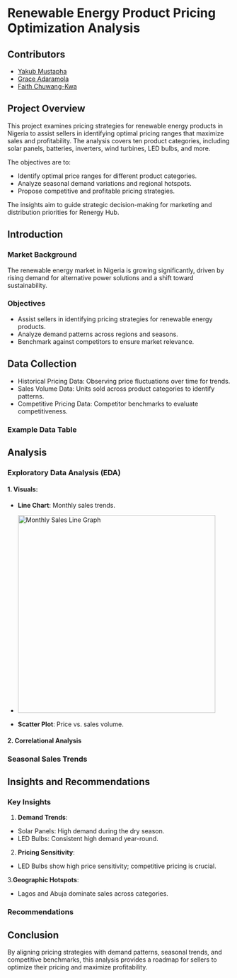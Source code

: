 # Renewable Energy Product Pricing Optimization Analysis

## Contributors
- [Yakub Mustapha](#)
- [Grace Adaramola](https://github.com/Gracie-Data)
- [Faith Chuwang-Kwa](https://github.com/faithchuwang)



## Project Overview
This project examines pricing strategies for renewable energy products in Nigeria to assist sellers in identifying optimal pricing ranges that maximize sales and profitability. The analysis covers ten product categories, including solar panels, batteries, inverters, wind turbines, LED bulbs, and more.

The objectives are to:

- Identify optimal price ranges for different product categories.
- Analyze seasonal demand variations and regional hotspots.
- Propose competitive and profitable pricing strategies.

The insights aim to guide strategic decision-making for marketing and distribution priorities for Renergy Hub.


## Introduction

### Market Background
The renewable energy market in Nigeria is growing significantly, driven by rising demand for alternative power solutions and a shift toward sustainability.

### Objectives
- Assist sellers in identifying pricing strategies for renewable energy products.
- Analyze demand patterns across regions and seasons.
- Benchmark against competitors to ensure market relevance.

## Data Collection
- Historical Pricing Data: Observing price fluctuations over time for trends.
- Sales Volume Data: Units sold across product categories to identify patterns.
- Competitive Pricing Data: Competitor benchmarks to evaluate competitiveness.

### Example Data Table

## Analysis

### Exploratory Data Analysis (EDA)

#### 1. Visuals:
- **Line Chart**: Monthly sales trends.
- <img width="446" alt="Monthly Sales Line Graph" src="https://github.com/user-attachments/assets/049c4ccb-b3cb-4923-a542-cd8bf2261d47">

- **Scatter Plot**: Price vs. sales volume.

#### 2. Correlational Analysis

### Seasonal Sales Trends

## Insights and Recommendations

### Key Insights

1. **Demand Trends**:
- Solar Panels: High demand during the dry season.
- LED Bulbs: Consistent high demand year-round.

2. **Pricing Sensitivity**:
- LED Bulbs show high price sensitivity; competitive pricing is crucial.

3.**Geographic Hotspots**:
- Lagos and Abuja dominate sales across categories.

### Recommendations

## Conclusion
By aligning pricing strategies with demand patterns, seasonal trends, and competitive benchmarks, this analysis provides a roadmap for sellers to optimize their pricing and maximize profitability.

